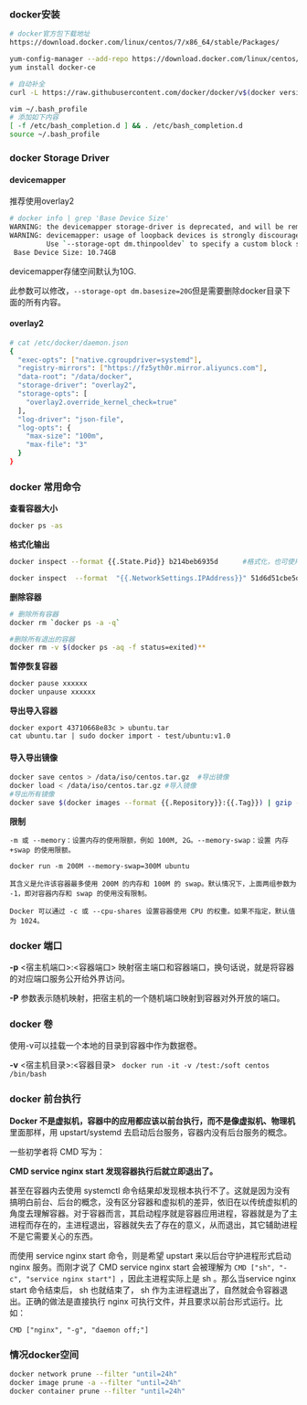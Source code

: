 

### docker安装

```bash
# docker官方包下载地址
https://download.docker.com/linux/centos/7/x86_64/stable/Packages/

yum-config-manager --add-repo https://download.docker.com/linux/centos/docker-ce.repo
yum install docker-ce

# 自动补全
curl -L https://raw.githubusercontent.com/docker/docker/v$(docker version -f "{{.Client.Version}}")/contrib/completion/bash/docker -o /etc/bash_completion.d/docker

vim ~/.bash_profile
# 添加如下内容
[ -f /etc/bash_completion.d ] && . /etc/bash_completion.d
source ~/.bash_profile
```

### docker Storage Driver

#### devicemapper

推荐使用overlay2

```bash
# docker info | grep 'Base Device Size'
WARNING: the devicemapper storage-driver is deprecated, and will be removed in a future release.
WARNING: devicemapper: usage of loopback devices is strongly discouraged for production use.
         Use `--storage-opt dm.thinpooldev` to specify a custom block storage device.
 Base Device Size: 10.74GB
```

devicemapper存储空间默认为10G.

此参数可以修改，`--storage-opt dm.basesize=20G`但是需要删除docker目录下面的所有内容。

#### overlay2

```bash
# cat /etc/docker/daemon.json 
{
  "exec-opts": ["native.cgroupdriver=systemd"],
  "registry-mirrors": ["https://fz5yth0r.mirror.aliyuncs.com"],
  "data-root": "/data/docker",
  "storage-driver": "overlay2",
  "storage-opts": [
    "overlay2.override_kernel_check=true"
  ],
  "log-driver": "json-file",
  "log-opts": {
    "max-size": "100m",
    "max-file": "3"
  }
}
```





### docker 常用命令

**查看容器大小**

```bash
docker ps -as
```

**格式化输出**

```bash
docker inspect --format {{.State.Pid}} b214beb6935d      #格式化，也可使用-f

docker inspect  --format  "{{.NetworkSettings.IPAddress}}" 51d6d51cbe5d  #查看容器IP
```

**删除容器**

```bash
# 删除所有容器
docker rm `docker ps -a -q` 

#删除所有退出的容器
docker rm -v $(docker ps -aq -f status=exited)** 
```

**暂停恢复容器**

```bash
docker pause xxxxxx
docker unpause xxxxxx
```

**导出导入容器**

```
docker export 43710668e83c > ubuntu.tar
cat ubuntu.tar | sudo docker import - test/ubuntu:v1.0
```

#### 导入导出镜像

```bash
docker save centos > /data/iso/centos.tar.gz  #导出镜像 
docker load < /data/iso/centos.tar.gz #导入镜像 
#导出所有镜像
docker save $(docker images --format {{.Repository}}:{{.Tag}}) | gzip -> all.zip
```



**限制**

```
-m 或 --memory：设置内存的使用限额，例如 100M, 2G。--memory-swap：设置 内存+swap 的使用限额。

docker run -m 200M --memory-swap=300M ubuntu

其含义是允许该容器最多使用 200M 的内存和 100M 的 swap。默认情况下，上面两组参数为 -1，即对容器内存和 swap 的使用没有限制。

Docker 可以通过 -c 或 --cpu-shares 设置容器使用 CPU 的权重。如果不指定，默认值为 1024。
```





### docker 端口

**-p** <宿主机端口>:<容器端口>    映射宿主端口和容器端口，换句话说，就是将容器的对应端口服务公开给外界访问。

**-P** 参数表示随机映射，把宿主机的一个随机端口映射到容器对外开放的端口。



### docker 卷

使用-v可以挂载一个本地的目录到容器中作为数据卷。

**-v** <宿主机目录>:<容器目录>  ` docker run -it -v /test:/soft centos /bin/bash`



### docker 前台执行

**Docker 不是虚拟机，容器中的应用都应该以前台执行，而不是像虚拟机、物理机**里面那样，用 upstart/systemd 去启动后台服务，容器内没有后台服务的概念。

一些初学者将  CMD  写为：

**CMD service nginx start 发现容器执行后就立即退出了。**

甚至在容器内去使用 systemctl 命令结果却发现根本执行不了。这就是因为没有搞明白前台、后台的概念，没有区分容器和虚拟机的差异，依旧在以传统虚拟机的角度去理解容器。对于容器而言，其启动程序就是容器应用进程，容器就是为了主进程而存在的，主进程退出，容器就失去了存在的意义，从而退出，其它辅助进程不是它需要关心的东西。

而使用 service nginx start 命令，则是希望 upstart 来以后台守护进程形式启动 nginx 服务。而刚才说了 CMD service nginx start 会被理解为 `CMD ["sh", "-c", "service nginx start"] `，因此主进程实际上是 sh 。那么当service nginx start 命令结束后， sh 也就结束了， sh 作为主进程退出了，自然就会令容器退出。正确的做法是直接执行 nginx 可执行文件，并且要求以前台形式运行。比如：

`CMD ["nginx", "-g", "daemon off;"]`

### 情况docker空间

```bash
docker network prune --filter "until=24h"
docker image prune -a --filter "until=24h"
docker container prune --filter "until=24h"
```

